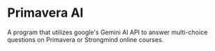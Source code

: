 # Primavera AI
 A program that utilizes google's Gemini AI API to answer multi-choice questions on Primavera or Strongmind online courses.
